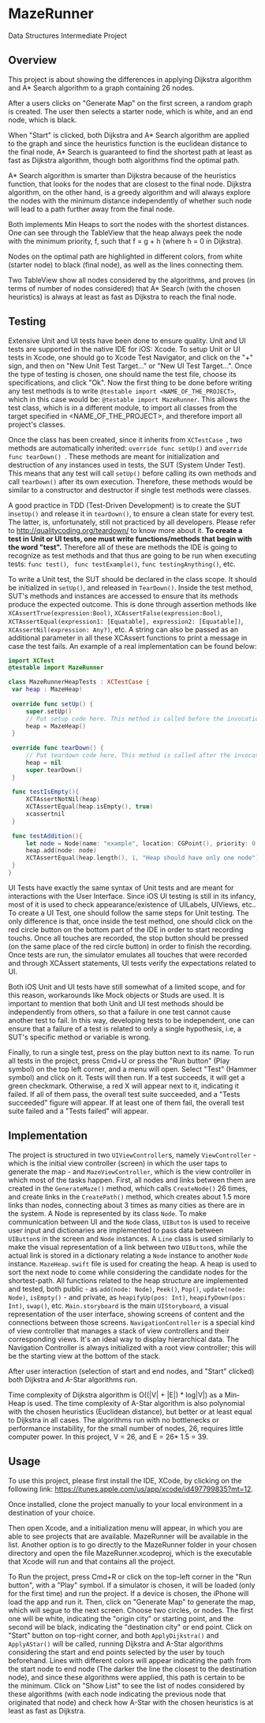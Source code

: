 # MazeRunner
Data Structures Intermediate Project


## Overview

This project is about showing the differences in applying Dijkstra algorithm and A* Search algorithm to a graph containing 26 nodes.

After a users clicks on "Generate Map" on the first screen, a random graph is created. The user then selects a starter node, which is white, and an end node, which is black.

When "Start" is clicked, both Dijkstra and A* Search algorithm are applied to the graph and since the heuristics function is the euclidean distance to the final node, A* Search is guaranteed to find the shortest path at least as fast as Dijkstra algorithm, though both algorithms find the optimal path.

A* Search algorithm is smarter than Dijkstra because of the heuristics function, that looks for the nodes that are closest to the final node. Dijkstra algorithm, on the other hand, is a greedy algorithm and will always explore the nodes with the minimum distance independently of whether such node will lead to a path further away from the final node.

Both implements Min Heaps to sort the nodes with the shortest distances. One can see through the TableView that the heap always peek the node with the minimum priority, f, such that f = g + h (where h = 0 in Dijkstra).

Nodes on the optimal path are highlighted in different colors, from white (starter node) to black (final node), as well as the lines connecting them.

Two TableView show all nodes considered by the algorithms, and proves (in terms of number of nodes considered) that A* Search (with the chosen heuristics) is always at least as fast as Dijkstra to reach the final node.

## Testing
   Extensive Unit and UI tests have been done to ensure quality. Unit and UI tests are supported in the native IDE for iOS: Xcode. To setup Unit or UI tests in Xcode, one should go to Xcode  Test Navigator, and click on the "+" sign, and then on "New Unit Test Target..." or "New UI Test Target...". Once the type of testing is chosen, one should name the test file, choose its specifications, and click "Ok". Now the first thing to be done before writing any test methods is to write ```@testable import <NAME_OF_THE_PROJECT>```, which in this case would be: ```@testable import MazeRunner```. This allows the test class, which is in a different module, to import all classes from the target specified in <NAME_OF_THE_PROJECT>, and therefore import all project's classes.
   
   Once the class has been created, since it inherits from ```XCTestCase ```, two methods are automatically inherited: ```override func setUp()```  and ```override func tearDown() ```. These methods are meant for initialization and destruction of any instances used in tests, the SUT (System Under Test). This means that any test will call ```setUp()``` before calling its own methods and call ```tearDown()``` after its own execution. Therefore, these methods would be similar to a constructor and destructor if single test methods were classes. 
   
   A good practice in TDD (Test-Driven Development) is to create the SUT in```setUp()``` and release it in ```tearDown()```, to ensure a clean state for every test. The latter, is, unfortunately, still not practiced by all developers. Please refer to http://qualitycoding.org/teardown/ to know more about it. **To create a test in Unit or UI tests, one must write functions/methods that begin with the word "test".** Therefore all of these are methods the IDE is going to recognize as test methods and that thus are going to be run when executing tests: ```func test()```, ``` func testExample()```, ```func testingAnything()```, etc. 
   
   To write a Unit test, the SUT should be declared in the class scope. It should be initialized in ```setUp()```, and released in ```TearDown()```. Inside the test method, SUT's methods and instances are accessed to ensure that its methods produce the expected outcome. This is done through assertion methods like ```XCAssertTrue(expression:Bool)```, ```XCAssertFalse(expression:Bool)```, ```XCTAssertEqual(expression1: [Equatable], expression2: [Equatable])```, ```XCAssertNil(expression: Any?)```, etc. A string can also be passed as an additional parameter in all these XCAssert functions to print a message in case the test fails. An example of a real implementation can be found below:
  
   ```swift
import XCTest
@testable import MazeRunner

class MazeRunnerHeapTests : XCTestCase {
    var heap : MazeHeap!
    
    override func setUp() {
        super.setUp()
        // Put setup code here. This method is called before the invocation of each test method in the class.
        heap = MazeHeap()
    }
    
    override func tearDown() {
        // Put teardown code here. This method is called after the invocation of each test method in the class.
        heap = nil
        super.tearDown()
    }
    
    func testIsEmpty(){
        XCTAssertNotNil(heap)
        XCTAssertEqual(heap.isEmpty(), true)
        xcassertnil
    }
    
    func testAddition(){
        let node = Node(name: "example", location: CGPoint(), priority: 0.0)
        heap.add(node: node)
        XCTAssertEqual(heap.length(), 1, "Heap should have only one node")
    }
}
```
  
 UI Tests have exactly the same syntax of Unit tests and are meant for interactions with the User Interface. Since iOS UI testing is still in its infancy, most of it is used to check appearance/existence of UILabels, UIViews, etc..
 To create a UI Test, one should follow the same steps for Unit testing. The only difference is that, once inside the test method, one should click on the red circle button on the bottom part of the IDE in order to start recording touchs. Once all touches are recorded, the stop button should be pressed (on the same place of the red circle button) in order to finish the recording. Once tests are run, the simulator emulates all touches that were recorded and through XCAssert statements, UI tests verify the expectations related to UI.
 
 Both iOS Unit and UI tests have still somewhat of a limited scope, and for this reason, workarounds like Mock objects or Studs are used.
 It is important to mention that both Unit and UI test methods should be independently from others, so that a failure in one test cannot cause another test to fail. In this way, developing tests to be independent, one can ensure that a failure of a test is related to only a single hypothesis, i.e, a SUT's specific method or variable is wrong.
 
 Finally, to run a single test, press on the play button next to its name. To run all tests in the project, press Cmd+U or press the "Run button" (Play symbol) on the top left corner, and a menu will open. Select "Test" (Hammer symbol) and click on it. Tests will then run. If a test succeeds, it will get a green checkmark. Otherwise, a red X will appear next to it, indicating it failed. If all of them pass, the overall test suite succeeded, and a "Tests succeeded" figure will appear. If at least one of them fail, the overall test suite failed and a "Tests failed" will appear.

## Implementation
  The project is structured in two ```UIViewController```s, namely ```ViewController``` - which is the initial view controller (screen) in which the user taps to generate the map - and ```MazeViewController```, which is the view controller in which most of the tasks happen. First, all nodes and links between them are created in the ```GenerateMaze()``` method, which calls ```CreateNode()``` 26 times, and create links in the ```CreatePath()``` method, which creates about 1.5 more links than nodes, connecting about 3 times as many cities as there are in the system. A Node is represented by its class ```Node```. To make communication between UI and the ```Node``` class, ```UIButton``` is used to receive user input and dictionaries are implemented to pass data between ```UIButton```s in the screen  and ```Node``` instances. A ```Line``` class is used similarly to make the visual representation of a link between two ```UIButton```s, while the actual link is stored in a dictionary relating a ```Node``` instance to another ```Node``` instance. ```MazeHeap.swift``` file is used for creating the heap. A heap is used to sort the next node to come while considering the candidate nodes for the shortest-path. All functions related to the heap structure are implemented and tested, both public - as  ```add(node: Node)```, ```Peek()```, ```Pop()```, ```update(node: Node)```, ```isEmpty()``` -  and private, as ```heapifyUp(pos: Int)```, ```heapifyDown(pos: Int)```, ```swap()```, etc. ```Main.storyboard``` is the main ```UIStoryboard```, a visual representation of the user interface, showing screens of content and the connections between those screens. ```NavigationController``` is a special kind of view controller that manages a stack of view controllers and their corresponding views. It's an ideal way to display hierarchical data. The Navigation Controller is always initialized with a root view controller; this will be the starting view at the bottom of the stack.
  
    
  After user interaction (selection of start and end nodes, and "Start" clicked) both Dijkstra and A-Star algorithms run.
  
  Time complexity of Dijkstra algorithm is O((|V| + |E|) * log|V|) as a Min-Heap is used. The time complexity of A-Star algorithm is also polynomial with the chosen heuristics (Euclidean distance), but better or at least equal to Dijkstra in all cases. The algorithms run with no bottlenecks or performance instability, for the small number of nodes, 26, requires little computer power. In this project, V = 26, and E = 26* 1.5 = 39.
  

## Usage

To use this project, please first install the IDE, XCode, by clicking on the following link: https://itunes.apple.com/us/app/xcode/id497799835?mt=12.

Once installed, clone the project manually to your local environment in a destination of your choice.

Then open Xcode, and a initialization menu will appear, in which you are able to see projects that are available. MazeRunner will be available in the list. Another option is to go directly to the MazeRunner folder in your chosen directory and open the file MazeRunner.xcodeproj, which is the executable that Xcode will run and that contains all the project.

To Run the project, press Cmd+R or click on the top-left corner in the "Run button", with a "Play" symbol. If a simulator is chosen, it will be loaded (only for the first time) and run the project. If a device is chosen, the iPhone will load the app and run it. Then, click on "Generate Map" to generate the map, which will segue to the next screen. Choose two circles, or nodes. The first one will be white, indicating the "origin city" or starting point, and the second will be black, indicating the "destination city" or end point. Click on "Start" button on top-right corner, and both ```ApplyDijkstra()``` and ```ApplyAStar()``` will be called, running Dijkstra and A-Star algorithms considering the start and end points selected by the user by touch beforehand. Lines with different colors will appear indicating the path from the start node to end node (The darker the line the closest to the destination node), and since these algorithms were applied, this path is certain to be the minimum. Click on "Show List" to see the list of nodes considered by these algorithms (with each node indicating the previous node that originated that node) and check how A-Star with the chosen heuristics is at least as fast as Dijkstra.
